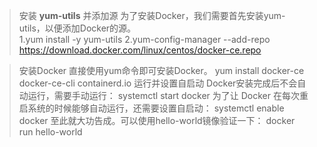 >安装 **yum-utils** 并添加源
>为了安装Docker，我们需要首先安装yum-utils，以便添加Docker的源。  
1.yum install -y yum-utils
2.yum-config-manager --add-repo https://download.docker.com/linux/centos/docker-ce.repo  

>安装Docker
>直接使用yum命令即可安装Docker。
yum install docker-ce docker-ce-cli containerd.io
>运行并设置自启动
>Docker安装完成后不会自动运行，需要手动运行：
systemctl start docker
>为了让 Docker 在每次重启系统的时候能够自动运行，还需要设置自启动：
systemctl enable docker
>至此就大功告成。可以使用hello-world镜像验证一下：
docker run hello-world

